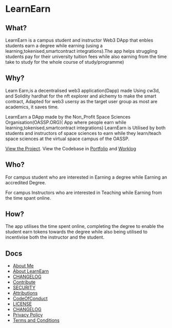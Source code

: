 # LearnEarn

## What?
LearnEarn is a campus student and instructor Web3 DApp that enbles students earn a degree while earning (using a  learning,tokenised,smartcontract integrations).The app helps struggling students pay for their university tuition fees while also earning from the time take to study for the whole course of study/programme)

## Why?
Learn Earn,is a decentralised web3 application(Dapp) made Using cw3d, and Solidity hardhat for the nft explorer and alchemy to make the smart contract,
Adapted for web3 usersy as the target user group as most are academics, it saves time.

LearnEarn a DApp made by  the Non_Profit Space Sciences Organisation(OASSP.ORG)( App where people earn while learning,tokenised,smartcontract integrations)  LearnEarn is Utilised by both students and instructors of space sciences to earn while they learn/teach space sciences at the virtual space campus of the OASSP.

[View the Project](#).
View the Codebase in [Portfolio](#) and [Worklog](#)


## Who?
For campus student  who are interested in Earning a degree while Earning an accredited Degree.

For campus Instructors who are interested in Teaching while Earning from the time spant online.


## How?
The app utilises the time spent online, completing the degree to enable the student earn tokens towards the degree while also being utilised to incentivise both the instructor and the student.


## Docs
* [About Me](https://github.com/josephkb87) 
* [About LearnEarn](#addLearnEarnReadme)
* [CHANGELOG](../docs/CHANGELOG.md) 
* [Contribute](../docs/CONTRIBUTING.md)  
* [SECURITY](../docs/SECURITY.md)
* [Attributions](..docs/Attributions.md)
* [CodeOfConduct](../docs/CodeOfConduct.md)
* [LICENSE](../docs/LICENSE.md)
* [CHANGELOG](../docs/CHANGELOG.md)
* [Privacy Policy](https://www.learnear.oassp.org/privacy)
* [Terms and Conditions](https://www.learnearn.oassp.org/tcs)